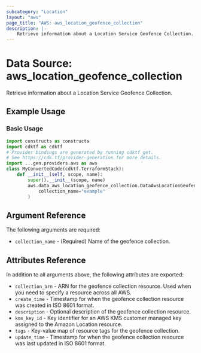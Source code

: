 ```yaml
---
subcategory: "Location"
layout: "aws"
page_title: "AWS: aws_location_geofence_collection"
description: |-
    Retrieve information about a Location Service Geofence Collection.
---
```


# Data Source: aws_location_geofence_collection

Retrieve information about a Location Service Geofence Collection.

## Example Usage

### Basic Usage

```python
import constructs as constructs
import cdktf as cdktf
# Provider bindings are generated by running cdktf get.
# See https://cdk.tf/provider-generation for more details.
import ...gen.providers.aws as aws
class MyConvertedCode(cdktf.TerraformStack):
    def __init__(self, scope, name):
        super().__init__(scope, name)
        aws.data_aws_location_geofence_collection.DataAwsLocationGeofenceCollection(self, "example",
            collection_name="example"
        )
```

## Argument Reference

The following arguments are required:

* `collection_name` - (Required) Name of the geofence collection.

## Attributes Reference

In addition to all arguments above, the following attributes are exported:

* `collection_arn` - ARN for the geofence collection resource. Used when you need to specify a resource across all AWS.
* `create_time` - Timestamp for when the geofence collection resource was created in ISO 8601 format.
* `description` - Optional description of the geofence collection resource.
* `kms_key_id` - Key identifier for an AWS KMS customer managed key assigned to the Amazon Location resource.
* `tags` - Key-value map of resource tags for the geofence collection.
* `update_time` - Timestamp for when the geofence collection resource was last updated in ISO 8601 format.

<!-- cache-key: cdktf-0.17.0-pre.15 input-e89def28b1beec13b5f16dcfec8bc8e99a3640e7755aa975a2b405486008438d -->
